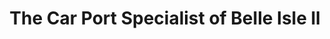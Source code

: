 ---
title: "The Car Port Specialist of Belle Isle ll"
url: /orlando/the-car-port-specialist-of-belle-isle-ll/
shop: car repair
---